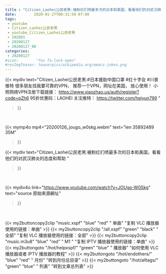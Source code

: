 ```yaml
---
title : "Citizen_Laohei公民老黑:被粉红们喷最多次的日本和美国，看看他们的对武汉肺炎的态度和帮助 "
date:        2020-01-27T00:31:59-07:00
tags:
 - youtube
 - Citizen_Laohei公民老黑
 - youtube_Citizen_Laohei公民老黑
 - 202001
 - 20200127
 - 20200127_00
categories:
 - 20200127
#icon:        "fas fa-lock-open"
#resImgTeaser: teaserpics/wikipedia.org/emacs-jokes.png
---
```


{{< mydiv text="Citizen_Laohei公民老黑:#日本援助中国口罩 #红十字会 #川普推特  很多朋友找我要可靠的VPN， 推荐一个VPN，网址在美国， 放心使用！ 小照网络VPN注册下载链接： https://www.xiaozhao.us/auth/register?code=pZh6 95折优惠码：LAOHEI  关注推特： https://twitter.com/heiyun799 "
>}}
<br>


{{< mymp4o mp4="20200126_jougo_w0skg.webm"
text="len 35892489    35M"
>}}


{{< mydiv text="Citizen_Laohei公民老黑:被粉红们喷最多次的日本和美国，看看他们的对武汉肺炎的态度和帮助 "
>}}
<br>

{{< mydiv4o link="https://www.youtube.com/watch?v=JOUgo-W0Skg"
text="source 原始來源網址"
>}}


<br>

{{< my2buttoncopy2clip "music.xspf"        "blue"   "red"    " 单曲"  "复制 VLC 播放器使用的链接：单曲" >}} {{< my2buttoncopy2clip "/all.xspf"         "green"  "black"  " 全部"  "复制 VLC 播放器使用的链接：全部" >}} {{< my2buttoncopy2clip "music.m3u8"        "blue"   "red"    " M1 "    "复制 IPTV 播放器使用的链接：单曲" >}} {{< my2buttongoto      "/hot/helpxspf/"    "green"  "blue"   " 播放器" "如何使用 VLC 播放器或者 IPTV 播放器的教程" >}} {{< my2buttongoto      "/hot/endothers/"   "blue"   "red"    " 月份"   "转到月份总目录" >}} {{< my2buttongoto      "/hot/alltags/"     "green"  "blue"   " 列表"   "转到文章总列表" >}} 
